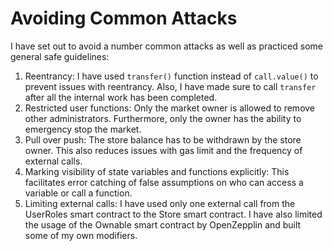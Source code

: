 # Avoiding Common Attacks

I have set out to avoid a number common attacks as well as practiced some general safe guidelines:

1. Reentrancy: I have used `transfer()` function instead of `call.value()` to prevent issues with reentrancy. Also, I have made sure to call `transfer` after all the internal work has been completed.
2. Restricted user functions: Only the market owner is allowed to remove other administrators. Furthermore, only the owner has the ability to emergency stop the market.
3. Pull over push: The store balance has to be withdrawn by the store owner. This also reduces issues with gas limit and the frequency of external calls. 
4. Marking visibility of state variables and functions explicitly: This facilitates error catching of false assumptions on who can access a variable or call a function.
5. Limiting external calls: I have used only one external call from the UserRoles smart contract to the Store smart contract. I have also limited the usage of the Ownable smart contract by OpenZepplin and built some of my own modifiers.


